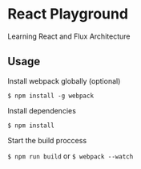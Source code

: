 # React Playground

Learning React and Flux Architecture

## Usage
Install webpack globally (optional)

``$ npm install -g webpack``

Install dependencies

``$ npm install``

Start the build proccess

``$ npm run build`` or ``$ webpack --watch``
